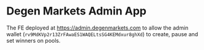 # Degen Markets Admin App

The FE deployed at https://admin.degenmarkets.com to allow the admin wallet (`rv9MdKVp2r13ZrFAwaES1WAQELtsSG4KEMdxur8ghXd`)
to create, pause and set winners on pools.
